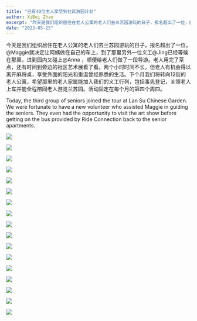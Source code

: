 ```yaml
---
title: "已有40位老人享受到社区游园计划"
author: XiBei Zhao
excerpt: "昨天是我们组织居住在老人公寓的老人们去兰苏园游玩的日子，报名超出了一位，@Maggie就决定让阿姨做在自己的车上，到了那里另外一位义工@Jing已经等候在那里。进到园内又碰上@Anna ，顺便给老人们做了一段导游。老人用完了茶点，还有时间到旁边的社区艺术展看了看。两个小时时间不长，但能让老人有机会得以离开麻将桌，享受外面的阳光和重温曾经熟悉的生活。下个月我们将转向12街的老人公寓。"
date: "2023-05-25"
---
```


今天是我们组织居住在老人公寓的老人们去兰苏园游玩的日子，报名超出了一位，@Maggie就决定让阿姨做在自己的车上，到了那里另外一位义工@Jing已经等候在那里。进到园内又碰上@Anna ，顺便给老人们做了一段导游。老人用完了茶点，还有时间到旁边的社区艺术展看了看。两个小时时间不长，但老人有机会得以离开麻将桌，享受外面的阳光和重温曾经熟悉的生活。下个月我们将转向12街的老人公寓，希望那里的老人家属能加入我们的义工行列，包括事先登记，关照老人上车并能全程陪同老人游览兰苏园。活动固定在每个月的第四个周四。

Today, the third group of seniors joined the tour at Lan Su Chinese Garden. We were fortunate to have a new volunteer who assisted Maggie in guiding the seniors. They even had the opportunity to visit the art show before getting on the bus provided by Ride Connection back to the senior apartments.

![](https://res.cloudinary.com/dhngj18do/image/upload/f_auto,q_auto/v1/images/349193425_775784347288846_394969396789674059_n)

![](https://res.cloudinary.com/dhngj18do/image/upload/f_auto,q_auto/v1/images/349138450_584354520353624_2100910991898142936_n)

![](https://res.cloudinary.com/dhngj18do/image/upload/f_auto,q_auto/v1/images/349102935_764037468597210_1409772419232419668_n)

![](https://res.cloudinary.com/dhngj18do/image/upload/f_auto,q_auto/v1/images/349130483_575798828089727_8914416455365089171_n)

![](https://res.cloudinary.com/dhngj18do/image/upload/f_auto,q_auto/v1/images/349166009_262354142863627_6346104200330559774_n)

![](https://res.cloudinary.com/dhngj18do/image/upload/f_auto,q_auto/v1/images/349120811_3313131608939063_5212914636331072316_n)

![](https://res.cloudinary.com/dhngj18do/image/upload/f_auto,q_auto/v1/images/349191081_1434033154027677_1738507193644874716_n)

![](https://res.cloudinary.com/dhngj18do/image/upload/f_auto,q_auto/v1/images/349792122_792810825532129_1584217974660159701_n)

![](https://res.cloudinary.com/dhngj18do/image/upload/f_auto,q_auto/v1/images/349173223_772834971154610_5519082050535304470_n)

![](https://res.cloudinary.com/dhngj18do/image/upload/f_auto,q_auto/v1/images/349312583_150450591344219_6244752743354824050_n)

![](https://res.cloudinary.com/dhngj18do/image/upload/f_auto,q_auto/v1/images/349138961_977959356566609_9217106260953628869_n)

![](https://res.cloudinary.com/dhngj18do/image/upload/f_auto,q_auto/v1/images/348961522_561901202683068_1493835502310767086_n)

![](https://res.cloudinary.com/dhngj18do/image/upload/f_auto,q_auto/v1/images/349123251_1052874169018557_7311979552261808739_n)

![](https://res.cloudinary.com/dhngj18do/image/upload/f_auto,q_auto/v1/images/349015811_263531256200690_4042884227091523861_n)

![](https://res.cloudinary.com/dhngj18do/image/upload/f_auto,q_auto/v1/images/349086361_951140549551603_415071903887130650_n)

![](https://res.cloudinary.com/dhngj18do/image/upload/f_auto,q_auto/v1/images/349100831_1655795144888495_3481278196759822494_n)

![](https://res.cloudinary.com/dhngj18do/image/upload/f_auto,q_auto/v1/images/349082317_931977014752517_1921739123459272656_n)
